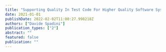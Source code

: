 ```yaml
---
title: "Supporting Quality In Test Code For Higher Quality Software Systems"
date: 2021-01-01
publishDate: 2022-02-02T11:00:27.998218Z
authors: ["Davide Spadini"]
publication_types: ["2"]
abstract: ""
featured: false
publication: ""
---
```


